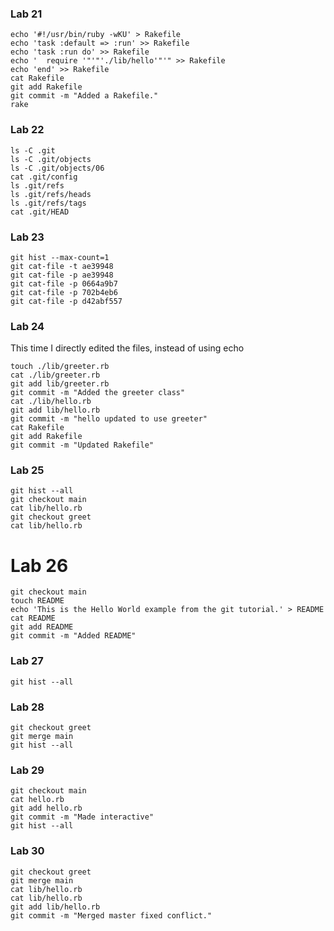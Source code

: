 ### Lab 21
```console
echo '#!/usr/bin/ruby -wKU' > Rakefile
echo 'task :default => :run' >> Rakefile
echo 'task :run do' >> Rakefile
echo '  require '"'"'./lib/hello'"'" >> Rakefile
echo 'end' >> Rakefile
cat Rakefile
git add Rakefile
git commit -m "Added a Rakefile."
rake
```
### Lab 22
```console
ls -C .git
ls -C .git/objects
ls -C .git/objects/06
cat .git/config
ls .git/refs
ls .git/refs/heads
ls .git/refs/tags
cat .git/HEAD
```
### Lab 23
```console
git hist --max-count=1
git cat-file -t ae39948
git cat-file -p ae39948
git cat-file -p 0664a9b7
git cat-file -p 702b4eb6
git cat-file -p d42abf557
```
### Lab 24
This time I directly edited the files, instead of using echo
```console
touch ./lib/greeter.rb
cat ./lib/greeter.rb
git add lib/greeter.rb
git commit -m "Added the greeter class"
cat ./lib/hello.rb
git add lib/hello.rb
git commit -m "hello updated to use greeter"
cat Rakefile
git add Rakefile
git commit -m "Updated Rakefile"
```
### Lab 25
```console
git hist --all
git checkout main
cat lib/hello.rb
git checkout greet
cat lib/hello.rb
```
# Lab 26
```console
git checkout main
touch README
echo 'This is the Hello World example from the git tutorial.' > README
cat README
git add README
git commit -m "Added README"
```
### Lab 27
```console
git hist --all
```
### Lab 28
```console
git checkout greet
git merge main
git hist --all
```
### Lab 29
```console
git checkout main
cat hello.rb
git add hello.rb
git commit -m "Made interactive"
git hist --all
```
### Lab 30
```console
git checkout greet
git merge main
cat lib/hello.rb
cat lib/hello.rb
git add lib/hello.rb
git commit -m "Merged master fixed conflict."
```
